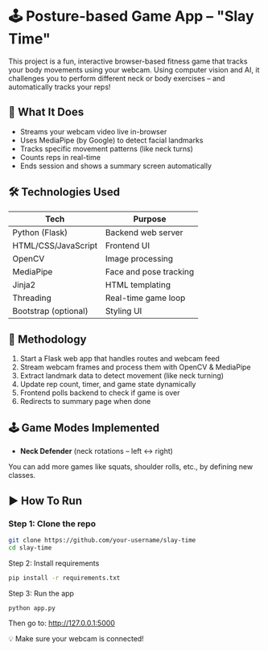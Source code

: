 # 🕹️ Posture-based Game App – "Slay Time"

This project is a fun, interactive browser-based fitness game that tracks your body movements using your webcam. Using computer vision and AI, it challenges you to perform different neck or body exercises – and automatically tracks your reps!

## 🎯 What It Does

- Streams your webcam video live in-browser
- Uses MediaPipe (by Google) to detect facial landmarks
- Tracks specific movement patterns (like neck turns)
- Counts reps in real-time
- Ends session and shows a summary screen automatically

## 🛠️ Technologies Used

| Tech | Purpose |
|------|---------|
| Python (Flask) | Backend web server |
| HTML/CSS/JavaScript | Frontend UI |
| OpenCV | Image processing |
| MediaPipe | Face and pose tracking |
| Jinja2 | HTML templating |
| Threading | Real-time game loop |
| Bootstrap (optional) | Styling UI |

## 🧠 Methodology

1. Start a Flask web app that handles routes and webcam feed
2. Stream webcam frames and process them with OpenCV & MediaPipe
3. Extract landmark data to detect movement (like neck turning)
4. Update rep count, timer, and game state dynamically
5. Frontend polls backend to check if game is over
6. Redirects to summary page when done

## 🕹️ Game Modes Implemented

- **Neck Defender** (neck rotations – left ↔️ right)

You can add more games like squats, shoulder rolls, etc., by defining new classes.

## ▶️ How To Run

### Step 1: Clone the repo
```bash
git clone https://github.com/your-username/slay-time
cd slay-time
```

Step 2: Install requirements
```bash
pip install -r requirements.txt
```
Step 3: Run the app
```bash
python app.py
```
Then go to: http://127.0.0.1:5000

💡 Make sure your webcam is connected!
